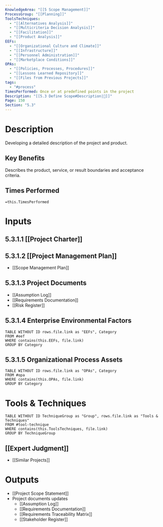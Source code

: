 ```yaml
---
KnowledgeArea: "[[5 Scope Management]]"
ProcessGroup: "[[Planning]]"
ToolsTechniques:
  - "[[Alternatives Analysis]]"
  - "[[Multicriteria Decision Analysis]]"
  - "[[Facilitation]]"
  - "[[Product Analysis]]"
EEFs:
  - "[[Organizational Culture and Climate]]"
  - "[[Infrastructure]]"
  - "[[Personnel Administration]]"
  - "[[Marketplace Conditions]]"
OPAs:
  - "[[Policies, Processes, Procedures]]"
  - "[[Lessons Learned Repository]]"
  - "[[Files from Previous Projects]]"
tags:
  - "#process"
TimesPerformed: Once or at predefined points in the project
Description: "[[5.3 Define Scope#Description|📝]]"
Page: 150
Section: "5.3"
---
```

# Description
Developing a detailed description of the project and product.
## Key Benefits
Describes the product, service, or result boundaries and acceptance criteria.
## Times Performed
`=this.TimesPerformed`
# Inputs
## 5.3.1.1 [[Project Charter]]
## 5.3.1.2 [[Project Management Plan]]
- [[Scope Management Plan]]
## 5.3.1.3 Project Documents
- [[Assumption Log]]
- [[Requirements Documentation]]
- [[Risk Register]]
## 5.3.1.4 Enterprise Environmental Factors
```dataview
TABLE WITHOUT ID rows.file.link as "EEFs", Category
FROM #eef
WHERE contains(this.EEFs, file.link)
GROUP BY Category
```
## 5.3.1.5 Organizational Process Assets
```dataview
TABLE WITHOUT ID rows.file.link as "OPAs", Category
FROM #opa
WHERE contains(this.OPAs, file.link)
GROUP BY Category
```
# Tools & Techniques
```dataview
TABLE WITHOUT ID TechniqueGroup as "Group", rows.file.link as "Tools & Techniques"
FROM #tool-technique
WHERE contains(this.ToolsTechniques, file.link)
GROUP BY TechniqueGroup
```
## [[Expert Judgment]]
- [[Similar Projects]]
# Outputs
- [[Project Scope Statement]]
- Project documents updates
	- [[Assumption Log]]
	- [[Requirements Documentation]]
	- [[Requirements Traceability Matrix]]
	- [[Stakeholder Register]]
